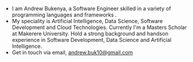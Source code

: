 - I am Andrew Bukenya, a Software Engineer skilled in a variety of programming languages and frameworks .
- My speciality is Artificial Intelligence, Data Science, Software Development and Cloud Technologies. Currently I'm a Masters Scholar at Makerere University. Hold a strong background and handson experience in Software Development, Data Science and Artificial Intelligence.
- Get in touch via email, andrew.buk10@gmail.com

<!---
Andrkenya/Andrkenya is a ✨ special ✨ repository because its `README.md` (this file) appears on your GitHub profile.
You can click the Preview link to take a look at your changes.
--->
